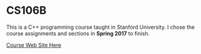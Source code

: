 # CS106B

This is a C++ programming course taught in Stanford University. I chose the course assignments and sections in **Spring 2017** to finish.



[Course Web Site Here](https://web.stanford.edu/class/archive/cs/cs106b/cs106b.1176/)



